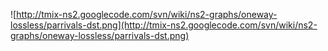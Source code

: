 ![http://tmix-ns2.googlecode.com/svn/wiki/ns2-graphs/oneway-lossless/parrivals-dst.png](http://tmix-ns2.googlecode.com/svn/wiki/ns2-graphs/oneway-lossless/parrivals-dst.png)